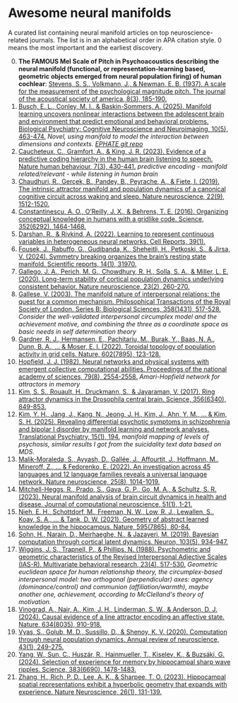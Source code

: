 # Awesome neural manifolds

A curated list containing neural manifold articles on top neuroscience-related journals. The list is in an alphabetical order in APA citation style. 0 means the most important and the earliest discovery.

0. **The FAMOUS Mel Scale of Pitch in Psychoacoustics describing the neural manifold (functional, or representation-learning based, geometric objects emerged from neural population firing) of human cochlear**: [Stevens, S. S., Volkmann, J., & Newman, E. B. (1937). A scale for the measurement of the psychological magnitude pitch. The journal of the acoustical society of america, 8(3), 185-190.](https://pubs.aip.org/asa/jasa/article-abstract/8/3/185/673917/A-Scale-for-the-Measurement-of-the-Psychological) 
1. [Busch, E. L., Conley, M. I., & Baskin-Sommers, A. (2025). Manifold learning uncovers nonlinear interactions between the adolescent brain and environment that predict emotional and behavioral problems. Biological Psychiatry: Cognitive Neuroscience and Neuroimaging, 10(5), 463-474.](https://www.sciencedirect.com/science/article/abs/pii/S2451902224001733) <i>Novel, using manifold to model the interaction between dimensions and contexts. [EPHATE git repo](https://github.com/ericabusch/EPHATE)</i>
2. [Caucheteux, C., Gramfort, A., & King, J. R. (2023). Evidence of a predictive coding hierarchy in the human brain listening to speech. Nature human behaviour, 7(3), 430-441.](https://www.nature.com/articles/s41562-022-01516-2) <i>predictive encoding - manifold related/relevant - while listening in human brain</i>
3. [Chaudhuri, R., Gerçek, B., Pandey, B., Peyrache, A., & Fiete, I. (2019). The intrinsic attractor manifold and population dynamics of a canonical cognitive circuit across waking and sleep. Nature neuroscience, 22(9), 1512-1520.](https://www.nature.com/articles/s41593-019-0460-x)
4. [Constantinescu, A. O., O’Reilly, J. X., & Behrens, T. E. (2016). Organizing conceptual knowledge in humans with a gridlike code. Science, 352(6292), 1464-1468.
](https://www.science.org/doi/10.1126/science.aaf0941)
5. [Darshan, R., & Rivkind, A. (2022). Learning to represent continuous variables in heterogeneous neural networks. Cell Reports, 39(1).](https://www.cell.com/cell-reports/fulltext/S2211-1247(22)00360-6)
6. [Fousek, J., Rabuffo, G., Gudibanda, K., Sheheitli, H., Petkoski, S., & Jirsa, V. (2024). Symmetry breaking organizes the brain’s resting state manifold. Scientific reports, 14(1), 31970.](https://www.nature.com/articles/s41598-024-83542-w)
7. [Gallego, J. A., Perich, M. G., Chowdhury, R. H., Solla, S. A., & Miller, L. E. (2020). Long-term stability of cortical population dynamics underlying consistent behavior. Nature neuroscience, 23(2), 260-270.](https://www.nature.com/articles/s41593-019-0555-4)
8. [Gallese, V. (2003). The manifold nature of interpersonal relations: the quest for a common mechanism. Philosophical Transactions of the Royal Society of London. Series B: Biological Sciences, 358(1431), 517-528.](https://royalsocietypublishing.org/doi/abs/10.1098/rstb.2002.1234) <i>Consider the well-validated interpersonal circumplex model and the achievement motive, and combining the three as a coordinate space as basic needs in self determination theory</i>
9. [Gardner, R. J., Hermansen, E., Pachitariu, M., Burak, Y., Baas, N. A., Dunn, B. A., ... & Moser, E. I. (2022). Toroidal topology of population activity in grid cells. Nature, 602(7895), 123-128.](https://www.nature.com/articles/s41586-021-04268-7)
10. [Hopfield, J. J. (1982). Neural networks and physical systems with emergent collective computational abilities. Proceedings of the national academy of sciences, 79(8), 2554-2558.](https://www.pnas.org/doi/abs/10.1073/pnas.79.8.2554) <i>Amari-Hopfield network for attractors in memory</i>
11. [Kim, S. S., Rouault, H., Druckmann, S., & Jayaraman, V. (2017). Ring attractor dynamics in the Drosophila central brain. Science, 356(6340), 849-853.](https://www.science.org/doi/10.1126/science.aal4835)
12. [Kim, Y. H., Jang, J., Kang, N., Jeong, J. H., Kim, J., Ahn, Y. M., ... & Kim, S. H. (2025). Revealing differential psychotic symptoms in schizophrenia and bipolar I disorder by manifold learning and network analyses. Translational Psychiatry, 15(1), 194.](https://www.nature.com/articles/s41398-025-03403-6) <i>manifold mapping of levels of psychosis, similar results I got from the suicidality text data based on MDS.</i>
13. [Malik-Moraleda, S., Ayyash, D., Gallée, J., Affourtit, J., Hoffmann, M., Mineroff, Z., ... & Fedorenko, E. (2022). An investigation across 45 languages and 12 language families reveals a universal language network. Nature neuroscience, 25(8), 1014-1019.](https://www.nature.com/articles/s41593-022-01114-5)
14. [Mitchell-Heggs, R., Prado, S., Gava, G. P., Go, M. A., & Schultz, S. R. (2023). Neural manifold analysis of brain circuit dynamics in health and disease. Journal of computational neuroscience, 51(1), 1-21.](https://link.springer.com/article/10.1007/s10827-022-00839-3)
15. [Nieh, E. H., Schottdorf, M., Freeman, N. W., Low, R. J., Lewallen, S., Koay, S. A., ... & Tank, D. W. (2021). Geometry of abstract learned knowledge in the hippocampus. Nature, 595(7865), 80-84.](https://www.nature.com/articles/s41586-021-03652-7)
16. [Sohn, H., Narain, D., Meirhaeghe, N., & Jazayeri, M. (2019). Bayesian computation through cortical latent dynamics. Neuron, 103(5), 934-947.](https://www.cell.com/neuron/fulltext/S0896-6273(19)30562-8)
17. [Wiggins, J. S., Trapnell, P., & Phillips, N. (1988). Psychometric and geometric characteristics of the Revised Interpersonal Adjective Scales (IAS-R). Multivariate behavioral research, 23(4), 517-530.](https://www.tandfonline.com/doi/abs/10.1207/s15327906mbr2304_8) <i>Geometric euclidean space for human relationship theory, the circumplex-based interpersonal model: two orthogonal (perpendicular) axes: agency (dominance/control) and communion (affiliation/warmth), maybe another one, achievement, according to McClelland's theory of motivation.</i>
18. [Vinograd, A., Nair, A., Kim, J. H., Linderman, S. W., & Anderson, D. J. (2024). Causal evidence of a line attractor encoding an affective state. Nature, 634(8035), 910-918.](https://www.nature.com/articles/s41586-024-07915-x)
19. [Vyas, S., Golub, M. D., Sussillo, D., & Shenoy, K. V. (2020). Computation through neural population dynamics. Annual review of neuroscience, 43(1), 249-275.](https://www.annualreviews.org/content/journals/10.1146/annurev-neuro-092619-094115)
20. [Yang, W., Sun, C., Huszár, R., Hainmueller, T., Kiselev, K., & Buzsáki, G. (2024). Selection of experience for memory by hippocampal sharp wave ripples. Science, 383(6690), 1478-1483.](https://www.science.org/doi/10.1126/science.adk8261)
21. [Zhang, H., Rich, P. D., Lee, A. K., & Sharpee, T. O. (2023). Hippocampal spatial representations exhibit a hyperbolic geometry that expands with experience. Nature Neuroscience, 26(1), 131-139.](https://www.nature.com/articles/s41593-019-0460-x)
